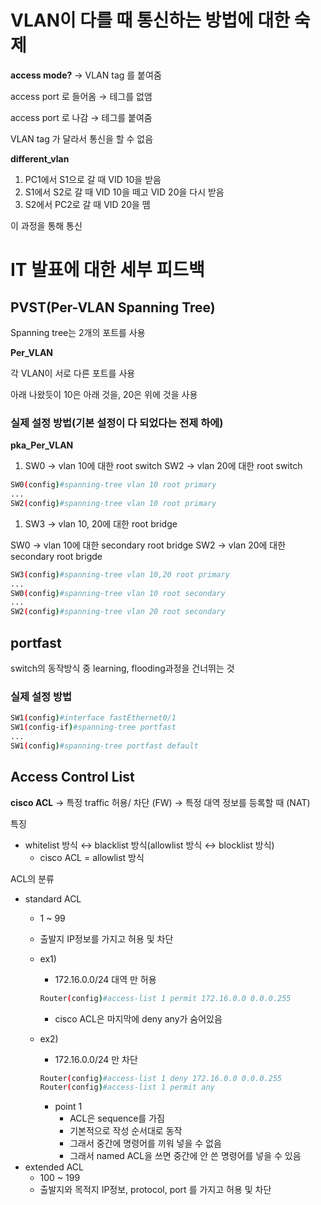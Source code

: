 # VLAN이 다를 때 통신하는 방법에 대한 숙제

**access mode?** → VLAN tag 를 붙여줌

access port 로 들어옴 → 테그를 없앰

access port 로 나감 → 테그를 붙여줌 

VLAN tag 가 달라서 통신을 할 수 없음

**different_vlan**

1. PC1에서 S1으로 갈 때 VID 10을 받음
2. S1에서 S2로 갈 때 VID 10을 떼고 VID 20을 다시 받음
3. S2에서 PC2로 갈 때 VID 20을 뗌

이 과정을 통해 통신

# IT 발표에 대한 세부 피드백

## PVST(Per-VLAN Spanning Tree)

Spanning tree는 2개의 포트를 사용

**Per_VLAN**

각 VLAN이 서로 다른 포트를 사용

아래 나왔듯이 10은 아래 것을, 20은 위에 것을 사용 

### 실제 설정 방법(기본 설정이 다 되었다는 전제 하에)

**pka_Per_VLAN**

1. SW0 → vlan 10에 대한 root switch
SW2 → vlan 20에 대한 root switch

```bash
SW0(config)#spanning-tree vlan 10 root primary
...
SW2(config)#spanning-tree vlan 10 root primary
```

1. SW3 → vlan 10, 20에 대한 root bridge

SW0 → vlan 10에 대한 secondary root bridge
SW2 → vlan 20에 대한 secondary root brigde

```bash
SW3(config)#spanning-tree vlan 10,20 root primary
...
SW0(config)#spanning-tree vlan 10 root secondary
...
SW2(config)#spanning-tree vlan 20 root secondary
```

## portfast

switch의 동작방식 중 learning, flooding과정을 건너뛰는 것

### 실제 설정 방법

```bash
SW1(config)#interface fastEthernet0/1
SW1(config-if)#spanning-tree portfast
...
SW1(config)#spanning-tree portfast default
```

## Access Control List

**cisco ACL** → 특정 traffic 허용/ 차단 (FW)
                    → 특정 대역 정보를 등록할 때 (NAT)

특징

- whitelist 방식 ↔ blacklist 방식(allowlist 방식 ↔ blocklist 방식)
    - cisco ACL = allowlist 방식

ACL의 분류

- standard ACL
    - 1 ~ 99
    - 출발지 IP정보를 가지고 허용 및 차단
    - ex1)
        - 172.16.0.0/24 대역 만 허용
        
        ```bash
        Router(config)#access-list 1 permit 172.16.0.0 0.0.0.255
        ```
        
        - cisco ACL은 마지막에 deny any가 숨어있음
    - ex2)
        - 172.16.0.0/24 만 차단
        
        ```bash
        Router(config)#access-list 1 deny 172.16.0.0 0.0.0.255
        Router(config)#access-list 1 permit any
        ```
        
        - point 1
            - ACL은 sequence를 가짐
            - 기본적으로 작성 순서대로 동작
            - 그래서 중간에 명령어를 끼워 넣을 수 없음
            - 그래서 named ACL을 쓰면 중간에 안 쓴 명령어를 넣을 수 있음
- extended ACL
    - 100 ~ 199
    - 출발지와 목적지 IP정보, protocol, port 를 가지고 허용 및 차단